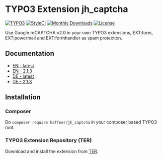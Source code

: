 # TYPO3 Extension jh_captcha

[![TYPO3](https://img.shields.io/badge/TYPO3-7.6--8.7-orange.svg?style=flat-square)](https://typo3.org/extensions/repository/view/jh_captcha)
[![StyleCI](https://styleci.io/repos/81837087/shield)](https://styleci.io/repos/81837087/)
[![Monthly Downloads](https://poser.pugx.org/haffner/jh_captcha/d/monthly)](https://packagist.org/packages/haffner/jh_captcha)
[![License](https://poser.pugx.org/haffner/jh_captcha/license)](https://packagist.org/packages/haffner/jh_captcha)

Use Google reCAPTCHA v2.0 in your own TYPO3 extensions, EXT:form, EXT:powermail and EXT:formhandler as spam protection.

## Documentation

* [EN - latest](https://docs.typo3.org/typo3cms/extensions/jh_captcha/)
* [EN - 2.1.3](https://docs.typo3.org/typo3cms/extensions/jh_captcha/2.1.3/)
* [DE - latest](https://docs.typo3.org/typo3cms/extensions/jh_captcha/de-de/)
* [DE - 2.1.3](https://docs.typo3.org/typo3cms/extensions/jh_captcha/de-de/2.1.3/)

## Installation

### Composer

Do `composer require haffner/jh_captcha` in your composer based TYPO3 root.

### TYPO3 Extension Repository (TER)

Download and install the extension from [TER](https://typo3.org/extensions/repository/view/jh_captcha).
